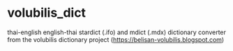 # volubilis_dict
thai-english english-thai stardict (.ifo) and mdict (.mdx) dictionary converter from the volubilis dictionary project (https://belisan-volubilis.blogspot.com)
